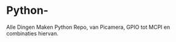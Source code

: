 Python-
=======

Alle Dingen Maken Python Repo, van Picamera, GPIO tot MCPI en combinaties hiervan.
